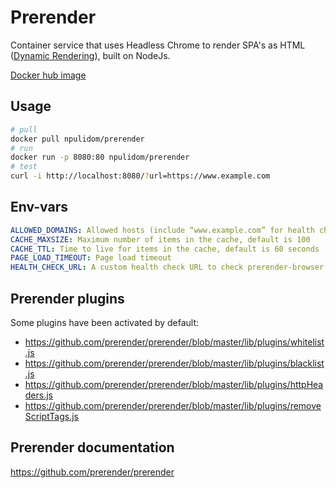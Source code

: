 # Prerender

Container service that uses Headless Chrome to render SPA's as HTML ([Dynamic Rendering](https://developers.google.com/search/docs/guides/dynamic-rendering)), built on NodeJs.

[Docker hub image](https://hub.docker.com/r/npulidom/prerender)

## Usage

```bash
# pull
docker pull npulidom/prerender
# run
docker run -p 8080:80 npulidom/prerender
# test
curl -i http://localhost:8080/?url=https://www.example.com

```

## Env-vars

```yml
ALLOWED_DOMAINS: Allowed hosts (include “www.example.com” for health checks)
CACHE_MAXSIZE: Maximum number of items in the cache, default is 100
CACHE_TTL: Time to live for items in the cache, default is 60 seconds
PAGE_LOAD_TIMEOUT: Page load timeout
HEALTH_CHECK_URL: A custom health check URL to check prerender-browser render-status (optional)
```

## Prerender plugins

Some plugins have been activated by default:

- https://github.com/prerender/prerender/blob/master/lib/plugins/whitelist.js
- https://github.com/prerender/prerender/blob/master/lib/plugins/blacklist.js
- https://github.com/prerender/prerender/blob/master/lib/plugins/httpHeaders.js
- https://github.com/prerender/prerender/blob/master/lib/plugins/removeScriptTags.js

## Prerender documentation

https://github.com/prerender/prerender
